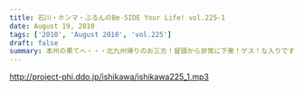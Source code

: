 ```yaml
---
title: 石川・ホンマ・ぶるんのBe-SIDE Your Life! vol.225-1
date: August 19, 2010
tags: ['2010', 'August 2010', 'vol.225']
draft: false
summary: 本州の果てへ・・・北九州帰りのお三方！冒頭から非常に下衆！ゲス！な入りです・・・どんな車内だったのだろうか・・・NAMAE
---
```


http://project-phi.ddo.jp/ishikawa/ishikawa225_1.mp3